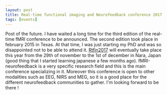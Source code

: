 ```yaml
---
layout: post
title: Real-time functional imaging and Neurofeedback conference 2017
tags: [events]
---
```


Post of the future. I have waited a long time for the third edition of the real-time fMRI conference to be announced. The second edition took place in february 2015 in Texas. At that time, I was just starting my PhD and was so disappointed not to be able to attend it. [Rtfin2017](http://rtfin2017.atr.jp/?page_id=36) will eventually take place this year from the 29th of november to the 1st of december in Nara, Japan (good thing that I started learning japanese a few months ago). fMRI-neurofeedback is a very specific research field and this is the main conference specializing in it. Moreover this conference is open to other modalities such as EEG, NIRS and MEG, so it is a good place for the different neurofeedback communities to gather. I'm looking forward to be there !
